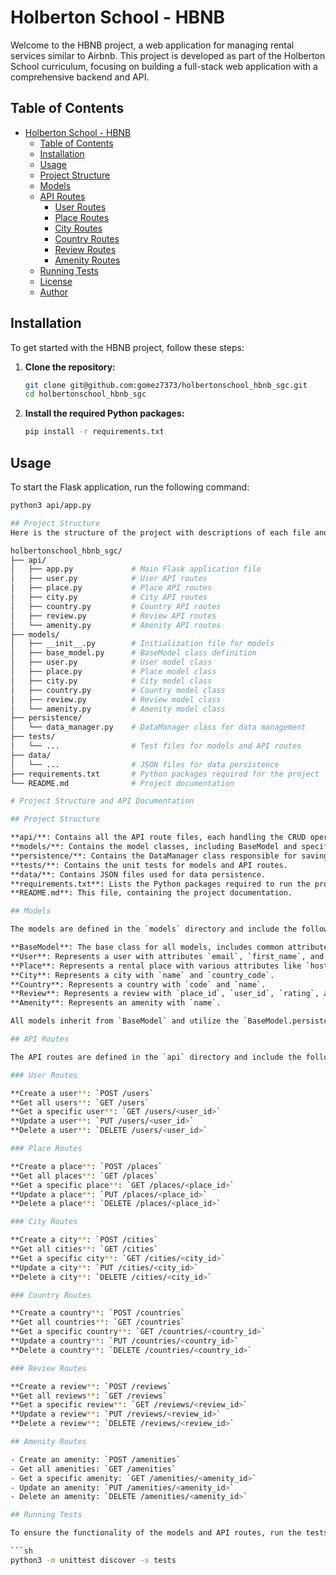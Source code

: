 # Holberton School - HBNB

Welcome to the HBNB project, a web application for managing rental services similar to Airbnb. This project is developed as part of the Holberton School curriculum, focusing on building a full-stack web application with a comprehensive backend and API.

## Table of Contents

- [Holberton School - HBNB](#holberton-school---hbnb)
  - [Table of Contents](#table-of-contents)
  - [Installation](#installation)
  - [Usage](#usage)
  - [Project Structure](#project-structure)
  - [Models](#models)
  - [API Routes](#api-routes)
    - [User Routes](#user-routes)
    - [Place Routes](#place-routes)
    - [City Routes](#city-routes)
    - [Country Routes](#country-routes)
    - [Review Routes](#review-routes)
    - [Amenity Routes](#amenity-routes)
  - [Running Tests](#running-tests)
  - [License](#license)
  - [Author](#author)

## Installation

To get started with the HBNB project, follow these steps:

1. **Clone the repository:**

    ```sh
    git clone git@github.com:gomez7373/holbertonschool_hbnb_sgc.git
    cd holbertonschool_hbnb_sgc
    ```

2. **Install the required Python packages:**

    ```sh
    pip install -r requirements.txt
    ```

## Usage

To start the Flask application, run the following command:

```sh
python3 api/app.py

## Project Structure
Here is the structure of the project with descriptions of each file and directory:

holbertonschool_hbnb_sgc/
├── api/
│   ├── app.py             # Main Flask application file
│   ├── user.py            # User API routes
│   ├── place.py           # Place API routes
│   ├── city.py            # City API routes
│   ├── country.py         # Country API routes
│   ├── review.py          # Review API routes
│   └── amenity.py         # Amenity API routes
├── models/
│   ├── __init__.py        # Initialization file for models
│   ├── base_model.py      # BaseModel class definition
│   ├── user.py            # User model class
│   ├── place.py           # Place model class
│   ├── city.py            # City model class
│   ├── country.py         # Country model class
│   ├── review.py          # Review model class
│   └── amenity.py         # Amenity model class
├── persistence/
│   └── data_manager.py    # DataManager class for data management
├── tests/
│   └── ...                # Test files for models and API routes
├── data/
│   └── ...                # JSON files for data persistence
├── requirements.txt       # Python packages required for the project
└── README.md              # Project documentation

# Project Structure and API Documentation

## Project Structure

**api/**: Contains all the API route files, each handling the CRUD operations for different models.
**models/**: Contains the model classes, including BaseModel and specific classes for User, Place, City, Country, Review, and Amenity.
**persistence/**: Contains the DataManager class responsible for saving and loading data from JSON files.
**tests/**: Contains the unit tests for models and API routes.
**data/**: Contains JSON files used for data persistence.
**requirements.txt**: Lists the Python packages required to run the project.
**README.md**: This file, containing the project documentation.

## Models

The models are defined in the `models` directory and include the following classes:

**BaseModel**: The base class for all models, includes common attributes and methods.
**User**: Represents a user with attributes `email`, `first_name`, and `last_name`.
**Place**: Represents a rental place with various attributes like `host_id`, `name`, `description`, etc.
**City**: Represents a city with `name` and `country_code`.
**Country**: Represents a country with `code` and `name`.
**Review**: Represents a review with `place_id`, `user_id`, `rating`, and `comment`.
**Amenity**: Represents an amenity with `name`.

All models inherit from `BaseModel` and utilize the `BaseModel.persistence` reference for data management.

## API Routes

The API routes are defined in the `api` directory and include the following blueprints:

### User Routes

**Create a user**: `POST /users`
**Get all users**: `GET /users`
**Get a specific user**: `GET /users/<user_id>`
**Update a user**: `PUT /users/<user_id>`
**Delete a user**: `DELETE /users/<user_id>`

### Place Routes

**Create a place**: `POST /places`
**Get all places**: `GET /places`
**Get a specific place**: `GET /places/<place_id>`
**Update a place**: `PUT /places/<place_id>`
**Delete a place**: `DELETE /places/<place_id>`

### City Routes

**Create a city**: `POST /cities`
**Get all cities**: `GET /cities`
**Get a specific city**: `GET /cities/<city_id>`
**Update a city**: `PUT /cities/<city_id>`
**Delete a city**: `DELETE /cities/<city_id>`

### Country Routes

**Create a country**: `POST /countries`
**Get all countries**: `GET /countries`
**Get a specific country**: `GET /countries/<country_id>`
**Update a country**: `PUT /countries/<country_id>`
**Delete a country**: `DELETE /countries/<country_id>`

### Review Routes

**Create a review**: `POST /reviews`
**Get all reviews**: `GET /reviews`
**Get a specific review**: `GET /reviews/<review_id>`
**Update a review**: `PUT /reviews/<review_id>`
**Delete a review**: `DELETE /reviews/<review_id>`

## Amenity Routes

- Create an amenity: `POST /amenities`
- Get all amenities: `GET /amenities`
- Get a specific amenity: `GET /amenities/<amenity_id>`
- Update an amenity: `PUT /amenities/<amenity_id>`
- Delete an amenity: `DELETE /amenities/<amenity_id>`

## Running Tests

To ensure the functionality of the models and API routes, run the tests using the `unittest` framework:

```sh
python3 -m unittest discover -s tests

